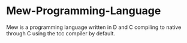 # Mew-Programming-Language
Mew is a programming language written in D and C compiling to native through C using the tcc compiler by default.
